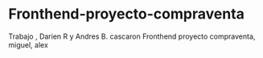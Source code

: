 # Fronthend-proyecto-compraventa
Trabajo , Darien R y Andres B. cascaron Fronthend proyecto compraventa, miguel, alex 
